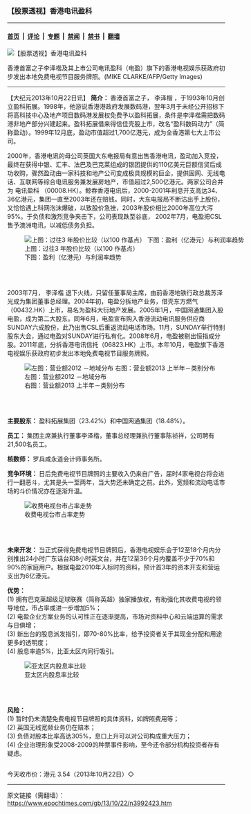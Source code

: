 ### 【股票透视】香港电讯盈科

---

#### [首页](../../../..?n3992423) &nbsp;|&nbsp; [评论](../../../../../epoch-comment?n3992423) &nbsp;|&nbsp; [专题](../../../../../epoch-special?n3992423) &nbsp;|&nbsp; [禁闻](../../../../../epoch-news?n3992423) &nbsp;|&nbsp; [禁书](../../../../../books?n3992423) &nbsp;|&nbsp; [翻墙](https://github.com/gfw-breaker/nogfw/blob/master/README.md?n3992423)


<div><img alt="【股票透视】香港电讯盈科" class="attachment-djy_600_400 size-djy_600_400 wp-post-image" src="https://i.epochtimes.com/assets/uploads/2013/10/1310220752132654-600x400.jpg"/>
<div class="caption">
 <p>
  香港首富之子李泽楷及其上市公司电讯盈科（电盈）旗下的香港电视娱乐获政府初步发出本地免费电视节目服务牌照。(MIKE CLARKE/AFP/Getty Images)
 </p>
</div></div><hr/><div class="post_content" id="artbody" itemprop="articleBody">
 <!-- article content begin -->
 <p>
  【大纪元2013年10月22日讯】
  <b>
   简介：
  </b>
  香港首富之子，
  <ok href="https://www.epochtimes.com/gb/tag/%E6%9D%8E%E6%B3%BD%E6%A5%B7.html">
   李泽楷
  </ok>
  ，于1993年10月创立盈科拓展。1998年，他游说香港港政府发展数码港，翌年3月于未经公开招标下将高科技中心及地产项目数码港发展权免费予以盈科拓展，条件是李泽楷需把数码港非地产部分兴建起来。盈科拓展借来得信佳壳股上市，改名“盈科数码动力”（简称盈动）。1999年12月底，盈动市值超过1,700亿港元，成为全香港第七大上市公司。
 </p>
 <p>
  2000年，香港电讯的母公司英国大东电报局有意出售香港电讯，盈动加入竞投，最终在获得中银、汇丰、法巴及巴克莱组成的银团提供的110亿美元巨额信贷后成功收购，骤然盈动由一家科技和地产公司变成极具规模的巨企，提供固网、无线电话、互联网等综合电讯服务兼发展房地产，市值超过2,500亿港元。两家公司合并为
  <ok href="https://www.epochtimes.com/gb/tag/%E7%94%B5%E8%AE%AF%E7%9B%88%E7%A7%91.html">
   电讯盈科
  </ok>
  （00008.HK）。鲸吞香港电讯后，2000-2001年利息开支高达34、36亿港元，集团一直至2003年还在赔钱。同时，大东电报局不断沽出手上股份，又恰恰遇上科网泡沫爆破，以致股价急挫，2003年股价相比2000年高位大泻95%。于负债和激烈竞争夹击下，公司表现跌至谷底， 2002年7月，电盈把CSL售予澳洲电讯，以减低债务负担。
 </p>
 <figure aria-describedby="caption-attachment-6759598" class="wp-caption aligncenter" id="attachment_6759598" style="width: 529px">
  <ok href=" https://i.epochtimes.com/assets/uploads/2013/10/1310220802422654.jpg" rel="noreferrer noopener" target="_blank">
   <img alt="上图：过往3 年股价比较（以100 作基点）
下图：盈利（亿港元）与利润率趋势" class="size-large wp-image-6759598" src="https://i.epochtimes.com/assets/uploads/2013/10/1310220802422654.jpg" title="上图：过往3 年股价比较（以100 作基点）
下图：盈利（亿港元）与利润率趋势"/>
  </ok>
  <br/><figcaption class="wp-caption-text" id="caption-attachment-6759598">
   上图：过往3 年股价比较（以100 作基点）
   <br/>
   下图：盈利（亿港元）与利润率趋势
  </figcaption><br/>
 </figure><br/>
 <p>
  2003年7月，
  <ok href="https://www.epochtimes.com/gb/tag/%E6%9D%8E%E6%B3%BD%E6%A5%B7.html">
   李泽楷
  </ok>
  退下火线，只留任董事局主席，由前香港地铁行政总裁苏泽光成为集团董事总经理。2004年初，电盈分拆地产业务，借壳东方燃气（00432.HK）上市，易名为盈科大衍地产发展。2005年1月，中国网通集团入股电盈，成为第二大股东。同年6月，电盈宣布购入香港流动电讯服务供应商SUNDAY六成股份，此乃出售CSL后重返流动电话市场。11月，SUNDAY举行特别股东大会，通过电盈对SUNDAY进行私有化。2008年6月，电盈被剔出恒指成分股。2011年底，分拆香港电讯信托（06823.HK）上市。本年10月，电盈旗下香港电视娱乐获政府初步发出本地免费电视节目服务牌照。
 </p>
 <figure aria-describedby="caption-attachment-6759606" class="wp-caption aligncenter" id="attachment_6759606" style="width: 600px">
  <ok href=" https://i.epochtimes.com/assets/uploads/2013/10/1310220805502654-600x250.jpg" rel="noreferrer noopener" target="_blank">
   <img alt="左图：营业额2012 －地域分布
右图：营业额2013 上半年－类别分布" class="size-large wp-image-6759606" src="https://i.epochtimes.com/assets/uploads/2013/10/1310220805502654-600x250.jpg" title="左图：营业额2012 －地域分布
右图：营业额2013 上半年－类别分布"/>
  </ok>
  <br/><figcaption class="wp-caption-text" id="caption-attachment-6759606">
   左图：营业额2012 －地域分布
   <br/>
   右图：营业额2013 上半年－类别分布
  </figcaption><br/>
 </figure><br/>
 <p>
  <b>
   主要股东：
  </b>
  盈科拓展集团（23.42%）和中国网通集团（18.48%）。
 </p>
 <p>
  <b>
   员工：
  </b>
  集团主席兼执行董事李泽楷，董事总经理兼执行董事陈祯祥，公司聘有21,500名员工。
 </p>
 <p>
  <b>
   核数师：
  </b>
  罗兵咸永道会计师事务所。
 </p>
 <p>
  <b>
   竞争环境：
  </b>
  日后免费电视节目牌照的主要收入仍来自广告，届时4家电视台将会进行一翻恶斗，尤其是头一至两年，当大势还未确定之前。此外，宽频和流动电话市场的斗价情况亦在逐渐升温。
 </p>
 <figure aria-describedby="caption-attachment-6759612" class="wp-caption aligncenter" id="attachment_6759612" style="width: 600px">
  <ok href=" https://i.epochtimes.com/assets/uploads/2013/10/1310220804092654-600x412.jpg" rel="noreferrer noopener" target="_blank">
   <img alt="收费电视台市占率走势" class="size-large wp-image-6759612" src="https://i.epochtimes.com/assets/uploads/2013/10/1310220804092654-600x412.jpg" title="收费电视台市占率走势"/>
  </ok>
  <br/><figcaption class="wp-caption-text" id="caption-attachment-6759612">
   收费电视台市占率走势
  </figcaption><br/>
 </figure><br/>
 <p>
  <b>
   未来开发：
  </b>
  当正式获得免费电视节目牌照后，香港电视娱乐会于12至18个月内分别推出24小时广东话台和8小时英文台，并在12至36个月内覆盖不少于70%和90%的家庭用户。根据电盈2010年入标时的资料，预计首3年的资本开支和营运支出为6亿港元。
 </p>
 <p>
  <b>
   优势：
  </b>
  <br/>
  (1) 拥有巴克莱超级足球联赛（简称英超）独家播放权，有助强化其收费电视的领导地位，市占率或进一步增加5%；
  <br/>
  (2) 电盈企业方案业务的认可性正在逐渐提高，市场对资料中心和云端运算的需求与日俱增；
  <br/>
  (3) 新出台的股息派发指引，即70-80%比率，给予投资者关于其现金分配和用途更多的透明度；
  <br/>
  (4) 股息率逾5%，比亚太区内同行吸引。
 </p>
 <figure aria-describedby="caption-attachment-6759621" class="wp-caption aligncenter" id="attachment_6759621" style="width: 600px">
  <ok href=" https://i.epochtimes.com/assets/uploads/2013/10/1310220806262654-600x356.jpg" rel="noreferrer noopener" target="_blank">
   <img alt="亚太区内股息率比较" class="size-large wp-image-6759621" src="https://i.epochtimes.com/assets/uploads/2013/10/1310220806262654-600x356.jpg" title="亚太区内股息率比较"/>
  </ok>
  <br/><figcaption class="wp-caption-text" id="caption-attachment-6759621">
   亚太区内股息率比较
  </figcaption><br/>
 </figure><br/>
 <p>
  <b>
   风险：
  </b>
  <br/>
  (1) 暂时仍未清楚免费电视节目牌照的具体资料，如牌照费用等；
  <br/>
  (2) 英国无线宽频业务仍在赔本；
  <br/>
  (3) 负债对股本比率高达305%，息口上升可以对公司构成重大压力；
  <br/>
  (4) 企业治理形象受2008-2009的种票事件影响，至今还令部分机构投资者存有疑虑。
 </p>
 <ok href=" https://i.epochtimes.com/assets/uploads/2013/10/1310220809112654-600x323.jpg" rel="noreferrer noopener" target="_blank">
  <img alt="" class="size-large wp-image-6759632" src="https://i.epochtimes.com/assets/uploads/2013/10/1310220809112654-600x323.jpg" title=""/>
 </ok>
 <p>
  今天收市价：港元 3.54（2013年10月22日）◇
 </p>
 <!-- article content end -->
 <div id="below_article_ad">
 </div>
</div>


---

原文链接（需翻墙）：https://www.epochtimes.com/gb/13/10/22/n3992423.htm